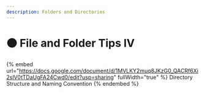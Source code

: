 ```yaml
---
description: Folders and Directories
---
```


# 🟤 File and Folder Tips IV

{% embed url="https://docs.google.com/document/d/1MVLKY2muq8JKzG0_QACRf6Xi2slV0tTDaUgFA24Cwd0/edit?usp=sharing" fullWidth="true" %}
Directory Structure and Naming Convention
{% endembed %}

## &#x20;
